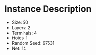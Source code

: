 # Instance Description

* Size: 50
* Layers: 2
* Terminals: 4
* Holes: 1
* Random Seed: 97531
* Net: 14
